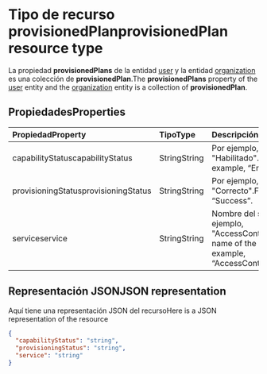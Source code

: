 # <a name="provisionedplan-resource-type"></a><span data-ttu-id="f7e2b-101">Tipo de recurso provisionedPlan</span><span class="sxs-lookup"><span data-stu-id="f7e2b-101">provisionedPlan resource type</span></span>

<span data-ttu-id="f7e2b-102">La propiedad **provisionedPlans** de la entidad [user](user.md) y la entidad [organization](organization.md) es una colección de **provisionedPlan**.</span><span class="sxs-lookup"><span data-stu-id="f7e2b-102">The **provisionedPlans** property of the [user](user.md) entity and the [organization](organization.md) entity is a collection of **provisionedPlan**.</span></span>


## <a name="properties"></a><span data-ttu-id="f7e2b-103">Propiedades</span><span class="sxs-lookup"><span data-stu-id="f7e2b-103">Properties</span></span>
| <span data-ttu-id="f7e2b-104">Propiedad</span><span class="sxs-lookup"><span data-stu-id="f7e2b-104">Property</span></span>     | <span data-ttu-id="f7e2b-105">Tipo</span><span class="sxs-lookup"><span data-stu-id="f7e2b-105">Type</span></span>   |<span data-ttu-id="f7e2b-106">Descripción</span><span class="sxs-lookup"><span data-stu-id="f7e2b-106">Description</span></span>|
|:---------------|:--------|:----------|
|<span data-ttu-id="f7e2b-107">capabilityStatus</span><span class="sxs-lookup"><span data-stu-id="f7e2b-107">capabilityStatus</span></span>|<span data-ttu-id="f7e2b-108">String</span><span class="sxs-lookup"><span data-stu-id="f7e2b-108">String</span></span>|<span data-ttu-id="f7e2b-109">Por ejemplo, "Habilitado".</span><span class="sxs-lookup"><span data-stu-id="f7e2b-109">For example, “Enabled”.</span></span>|
|<span data-ttu-id="f7e2b-110">provisioningStatus</span><span class="sxs-lookup"><span data-stu-id="f7e2b-110">provisioningStatus</span></span>|<span data-ttu-id="f7e2b-111">String</span><span class="sxs-lookup"><span data-stu-id="f7e2b-111">String</span></span>|<span data-ttu-id="f7e2b-112">Por ejemplo, "Correcto".</span><span class="sxs-lookup"><span data-stu-id="f7e2b-112">For example, “Success”.</span></span>|
|<span data-ttu-id="f7e2b-113">service</span><span class="sxs-lookup"><span data-stu-id="f7e2b-113">service</span></span>|<span data-ttu-id="f7e2b-114">String</span><span class="sxs-lookup"><span data-stu-id="f7e2b-114">String</span></span>|<span data-ttu-id="f7e2b-115">Nombre del servicio; por ejemplo, "AccessControlS2S".</span><span class="sxs-lookup"><span data-stu-id="f7e2b-115">The name of the service; for example, “AccessControlS2S”</span></span>|

## <a name="json-representation"></a><span data-ttu-id="f7e2b-116">Representación JSON</span><span class="sxs-lookup"><span data-stu-id="f7e2b-116">JSON representation</span></span>

<span data-ttu-id="f7e2b-117">Aquí tiene una representación JSON del recurso</span><span class="sxs-lookup"><span data-stu-id="f7e2b-117">Here is a JSON representation of the resource</span></span>

<!-- {
  "blockType": "resource",
  "optionalProperties": [

  ],
  "@odata.type": "microsoft.graph.provisionedPlan"
}-->

```json
{
  "capabilityStatus": "string",
  "provisioningStatus": "string",
  "service": "string"
}

```

<!-- uuid: 8fcb5dbc-d5aa-4681-8e31-b001d5168d79
2015-10-25 14:57:30 UTC -->
<!-- {
  "type": "#page.annotation",
  "description": "provisionedPlan resource",
  "keywords": "",
  "section": "documentation",
  "tocPath": ""
}-->